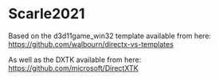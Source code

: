 # Scarle2021

Based on the d3d11game_win32 template available from here: https://github.com/walbourn/directx-vs-templates

As well as the DXTK available from here: https://github.com/microsoft/DirectXTK
